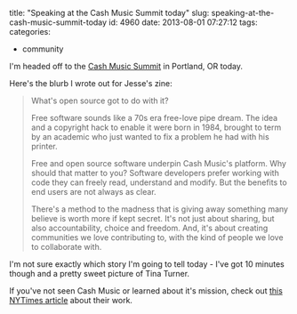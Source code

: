 title: "Speaking at the Cash Music Summit today"
slug: speaking-at-the-cash-music-summit-today
id: 4960
date: 2013-08-01 07:27:12
tags: 
categories: 
- community

I'm headed off to the [Cash Music Summit](http://cashmusic.org/summit/) in Portland, OR today.

Here's the blurb I wrote out for Jesse's zine:

> What's open source got to do with it?
> 
> Free software sounds like a 70s era free-love pipe dream. The idea and a copyright hack to enable it were born in 1984, brought to term by an academic who just wanted to fix a problem he had with his printer.
> 
> Free and open source software underpin Cash Music's platform. Why should that matter to you? Software developers prefer working with code they can freely read, understand and modify. But the benefits to end users are not always as clear.
> 
> There's a method to the madness that is giving away something many believe is worth more if kept secret. It's not just about sharing, but also accountability, choice and freedom. And, it's about creating communities we love contributing to, with the kind of people we love to collaborate with.

I'm not sure exactly which story I'm going to tell today - I've got 10 minutes though and a pretty sweet picture of Tina Turner.

If you've not seen Cash Music or learned about it's mission, check out [this NYTimes article](http://www.nytimes.com/2012/03/26/business/media/cash-music-brings-an-open-source-ethos-to-bands.html?_r=0) about their work.
